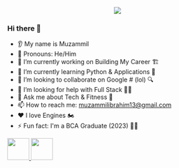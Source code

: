 <!-- Header -->
<p align="center">
  <img src=" https://capsule-render.vercel.app/api?text=Well,Hello there&animation=fadeIn&type=waving&color=gradient&height=100"/>
</p>

<!-- ABOUT ME -->
### Hi there 👋
* 👂 My name is Muzammil 
* 👩 Pronouns: He/Him
* 🔭 I’m currently working on Building My Career 🏗️
* 🌱 I’m currently learning Python & Applications 🐍
* 🤝 I’m looking to collaborate on Google # (lol) 🔍
* 🤔 I’m looking for help with Full Stack 👨‍💻
* 💬 Ask me about Tech & Fitness 💪
* 📫 How to reach me: muzammilibrahim13@gmail.com
* ❤️ I love Engines 🏍️
* ⚡ Fun fact: I'm a BCA Graduate (2023) 👨‍🎓

<!-- SOCIAL MEDIA ICON -->
<a href="https://www.instagram.com/_mzml13/">
  <img height="50" src="https://user-images.githubusercontent.com/46517096/166974368-9798f39f-1f46-499c-b14e-81f0a3f83a06.png"/>
</a>

<!-- Displaying GIF -->
  <img height="50" src="https://media.giphy.com/media/U29G5UtSokwAPamv7K/giphy.gif"/>
</a>

